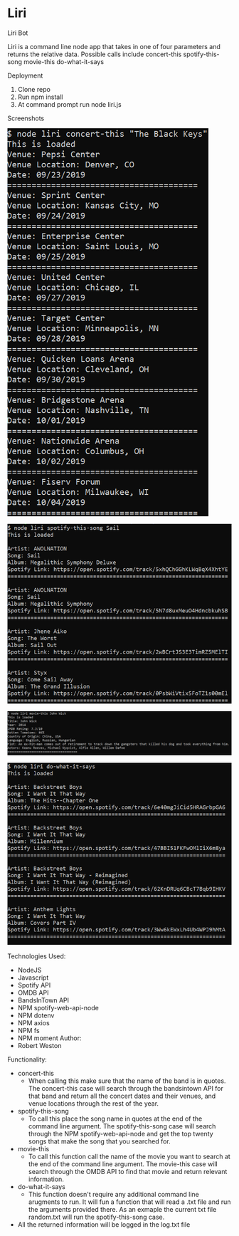 # Liri
Liri Bot

Liri is a command line node app that takes in one of four parameters and returns the relative data. 
Possible calls include 
concert-this    spotify-this-song   movie-this  do-what-it-says

Deployment
1. Clone repo
2. Run npm install
3. At command prompt run node liri.js <pass arguments as listed above>

Screenshots

![concert-this screenshot](/concert-this.png)



![spotify-this-song screenshot](/spotify-this-song.png)



![movie-this screenshot](/movie-this.png)



![do-what-it-says screenshot](/do-what-it-says.png)


Technologies Used:
* NodeJS
* Javascript
* Spotify API
* OMDB API
* BandsInTown API
* NPM spotify-web-api-node
* NPM dotenv
* NPM axios
* NPM fs
* NPM moment
Author:
* Robert Weston

Functionality:
* concert-this
  * When calling this make sure that the name of the band is in quotes. The concert-this case will search through the bandsintown API for that band and return all the concert dates and their venues, and venue locations through the rest of the year.
* spotify-this-song
  * To call this place the song name in quotes at the end of the command line argument. The spotify-this-song case will search through the NPM spotify-web-api-node and get the top twenty songs that make the song that you searched for.
* movie-this
  * To call this function call the name of the movie you want to search at the end of the command line argument. The movie-this case will search through the OMDB API to find that movie and return relevant information.
* do-what-it-says
  * This function doesn't require any additional command line arugments to run. It will fun a function that will read a .txt file and run the arguments provided there. As an exmaple the current txt file random.txt will run the spotify-this-song case.
* All the returned information will be logged in the log.txt file